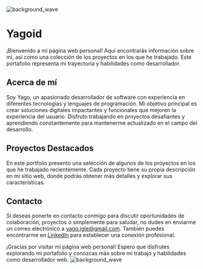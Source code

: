 ![background_wave](img/background_waves2.svg)
# Yagoid
¡Bienvenido a mi página web personal! Aquí encontrarás información sobre mí, así como una colección de los proyectos en los que he trabajado. Este portafolio representa mi trayectoria y habilidades como desarrollador.

## Acerca de mí
Soy Yago, un apasionado desarrollador de software con experiencia en diferentes tecnologías y lenguajes de programación. Mi objetivo principal es crear soluciones digitales impactantes y funcionales que mejoren la experiencia del usuario. Disfruto trabajando en proyectos desafiantes y aprendiendo constantemente para mantenerme actualizado en el campo del desarrollo.

## Proyectos Destacados
En este portfolio presento una selección de algunos de los proyectos en los que he trabajado recientemente. Cada proyecto tiene su propia descripción en mi sitio web, donde podrás obtener más detalles y explorar sus características.

## Contacto
Si deseas ponerte en contacto conmigo para discutir oportunidades de colaboración, proyectos o simplemente para saludar, no dudes en enviarme un correo electrónico a yago.igle@gmail.com. También puedes encontrarme en [LinkedIn](https://www.linkedin.com/in/yagoid/) para establecer una conexión profesional.

¡Gracias por visitar mi página web personal! Espero que disfrutes explorando mi portafolio y conozcas más sobre mi trabajo y habilidades como desarrollador web.
![background_wave](img/background_waves.svg)
